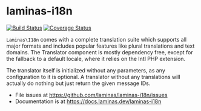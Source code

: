 # laminas-i18n

[![Build Status](https://travis-ci.org/laminas/laminas-i18n.svg?branch=master)](https://travis-ci.org/laminas/laminas-i18n)
[![Coverage Status](https://coveralls.io/repos/laminas/laminas-i18n/badge.svg?branch=master)](https://coveralls.io/r/laminas/laminas-i18n?branch=master)

`Laminas\I18n` comes with a complete translation suite which supports all major
formats and includes popular features like plural translations and text domains.
The Translator component is mostly dependency free, except for the fallback to a
default locale, where it relies on the Intl PHP extension.

The translator itself is initialized without any parameters, as any configuration
to it is optional. A translator without any translations will actually do nothing
but just return the given message IDs.

- File issues at https://github.com/laminas/laminas-i18n/issues
- Documentation is at https://docs.laminas.dev/laminas-i18n
